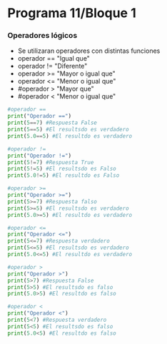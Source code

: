 # Programa 11/Bloque 1
### Operadores lógicos
- Se utilizaran operadores con distintas funciones
- operador == "Igual que"
- operador != "Diferente"
- operador >= "Mayor o igual que"
- operador <= "Menor o igual que"
- #operador > "Mayor que"
- #operador < "Menor o igual que"
```python
#operador ==
print("Operador ==")
print(5==7) #Respuesta False 
print(5==5) #El resultsdo es verdadero
print(5.0==5) #El resultdo es verdadero

#operador !=
print("Operador !=")
print(5!=7) #Respuesta True 
print(5!=5) #El resultsdo es Falso
print(5.0!=5) #El resultdo es Falso

#operador >=
print("Operador >=")
print(5>=7) #Respuesta falso
print(5>=5) #El resultsdo es verdadero
print(5.0>=5) #El resultdo es verdadero

#operador <=
print("Operador <=")
print(5<=7) #Respuesta verdadero
print(5<=5) #El resultsdo es verdadero
print(5.0<=5) #El resultdo es verdadero

#operador >
print("Operador >")
print(5>7) #Respuesta False 
print(5>5) #El resultsdo es falso
print(5.0>5) #El resultdo es falso

#operador <
print("Operador <")
print(5<7) #Respuesta verdadero
print(5<5) #El resultsdo es falso
print(5.0<5) #El resultdo es falso
